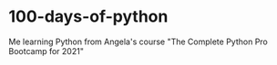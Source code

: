 # 100-days-of-python
Me learning Python from Angela's course "The Complete Python Pro Bootcamp for 2021"
